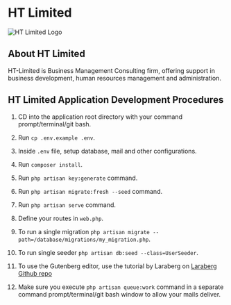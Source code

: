 # HT Limited

<img alt="HT Limited Logo" src="https://ht-limitedng.net/wp-content/uploads/2015/04/resized.png">

## About HT Limited

HT-Limited is Business Management Consulting firm, offering support in business development, human resources management and administration.


## HT Limited Application Development Procedures

1. CD into the application root directory with your command prompt/terminal/git bash.

2. Run `cp .env.example .env`.

3. Inside `.env` file, setup database, mail and other configurations.

4. Run `composer install`.

5. Run `php artisan key:generate` command.

6. Run `php artisan migrate:fresh --seed` command.

7. Run `php artisan serve` command.

8. Define your routes in `web.php`.

9. To run a single migration `php artisan migrate --path=/database/migrations/my_migration.php`.

10. To run single seeder `php artisan db:seed --class=UserSeeder`.

11. To use the Gutenberg editor, use the tutorial by Laraberg on [Laraberg Github repo](https://github.com/VanOns/laraberg/)

12. Make sure you execute `php artisan queue:work` command in a separate command prompt/terminal/git bash window to allow your mails deliver.


